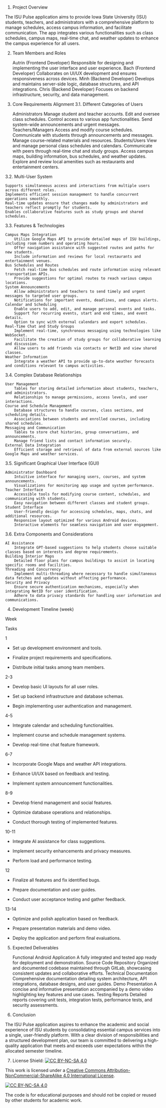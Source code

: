 1. Project Overview

The ISU Pulse application aims to provide Iowa State University (ISU) students, teachers, and administrators with a comprehensive platform to manage schedules, access campus information, and facilitate communication. The app integrates various functionalities such as class schedules, campus maps, real-time chat, and weather updates to enhance the campus experience for all users.

2. Team Members and Roles

    Autrin (Frontend Developer)
        Responsible for designing and implementing the user interface and user experience.
    Bach (Frontend Developer)
        Collaborates on UI/UX development and ensures responsiveness across devices.
    Minh (Backend Developer)
        Develops and maintains server-side logic, database structures, and API integrations.
    Chris (Backend Developer)
        Focuses on backend infrastructure, security, and data management.

3. Core Requirements Alignment
3.1. Different Categories of Users

    Administrators
        Manage student and teacher accounts.
        Edit and oversee class schedules.
        Control access to various app functionalities.
        Send system-wide announcements and urgent messages.
    Teachers/Managers
        Access and modify course schedules.
        Communicate with students through announcements and messages.
        Manage course-related materials and resources.
    Students/Users
        View and manage personal class schedules and calendars.
        Communicate with peers through real-time chat and study groups.
        Access campus maps, building information, bus schedules, and weather updates.
        Explore and review local amenities such as restaurants and entertainment centers.

3.2. Multi-User System

    Supports simultaneous access and interactions from multiple users across different roles.
    Implements efficient session management to handle concurrent operations smoothly.
    Real-time updates ensure that changes made by administrators and teachers reflect promptly for students.
    Enables collaborative features such as study groups and shared schedules.

3.3. Features & Technologies

    Campus Maps Integration
        Utilize Google Maps API to provide detailed maps of ISU buildings, including room numbers and operating hours.
        Offer navigation assistance with suggested routes and paths for new students.
        Include information and reviews for local restaurants and entertainment venues.
    Bus Schedules and Routes
        Fetch real-time bus schedules and route information using relevant transportation APIs.
        Provide suggestions for optimal routes to reach various campus locations.
    System Announcements
        Allow administrators and teachers to send timely and urgent messages to targeted user groups.
        Notifications for important events, deadlines, and campus alerts.
    Calendar and Scheduling
        Enable users to add, edit, and manage personal events and tasks.
        Support for recurring events, start and end times, and event details.
        Option to sync with external calendars and export schedules.
    Real-Time Chat and Study Groups
        Implement real-time, synchronous messaging using technologies like WebSocket.
        Facilitate the creation of study groups for collaborative learning and discussion.
        Allow users to add friends via contacts or NetID and view shared classes.
    Weather Information
        Integrate a weather API to provide up-to-date weather forecasts and conditions relevant to campus activities.

3.4. Complex Database Relationships

    User Management
        Tables for storing detailed information about students, teachers, and administrators.
        Relationships to manage permissions, access levels, and user interactions.
    Course and Schedule Management
        Database structures to handle courses, class sections, and scheduling details.
        Associations between students and enrolled courses, including shared schedules.
    Messaging and Communication
        Tables to store chat histories, group conversations, and announcements.
        Manage friend lists and contact information securely.
    External Data Integration
        Efficient storage and retrieval of data from external sources like Google Maps and weather services.

3.5. Significant Graphical User Interface (GUI)

    Administrator Dashboard
        Intuitive interface for managing users, courses, and system announcements.
        Visualizations for monitoring app usage and system performance.
    Teacher Interface
        Accessible tools for modifying course content, schedules, and communicating with students.
        Easy navigation between different classes and student groups.
    Student Interface
        User-friendly design for accessing schedules, maps, chats, and additional resources.
        Responsive layout optimized for various Android devices.
        Interactive elements for seamless navigation and user engagement.

3.6. Extra Components and Considerations

    AI Assistance
        Integrate GPT-based suggestions to help students choose suitable classes based on interests and degree requirements.
    Building Interior Maps
        Detailed floor plans for campus buildings to assist in locating specific rooms and facilities.
    Threading and Concurrency
        Implement multi-threading where necessary to handle simultaneous data fetches and updates without affecting performance.
    Security and Privacy
        Ensure secure authentication mechanisms, especially when integrating NetID for user identification.
        Adhere to data privacy standards for handling user information and communications.

4. Development Timeline (week)

Week
	

Tasks

1
	

- Set up development environment and tools.

- Finalize project requirements and specifications.

- Distribute initial tasks among team members.

2-3
	

- Develop basic UI layouts for all user roles.

- Set up backend infrastructure and database schemas.

- Begin implementing user authentication and management.

4-5
	

- Integrate calendar and scheduling functionalities.

- Implement course and schedule management systems.

- Develop real-time chat feature framework.

6-7
	

- Incorporate Google Maps and weather API integrations.

- Enhance UI/UX based on feedback and testing.

- Implement system announcement functionalities.

8-9
	

- Develop friend management and social features.

- Optimize database operations and relationships.

- Conduct thorough testing of implemented features.

10-11
	

- Integrate AI assistance for class suggestions.

- Implement security enhancements and privacy measures.

- Perform load and performance testing.

12
	

- Finalize all features and fix identified bugs.

- Prepare documentation and user guides.

- Conduct user acceptance testing and gather feedback.

13-14
	

- Optimize and polish application based on feedback.

- Prepare presentation materials and demo video.

- Deploy the application and perform final evaluations.
5. Expected Deliverables

    Functional Android Application
        A fully integrated and tested app ready for deployment and demonstration.
    Source Code Repository
        Organized and documented codebase maintained through GitLab, showcasing consistent updates and collaborative efforts.
    Technical Documentation
        Comprehensive documentation detailing system architecture, API integrations, database designs, and user guides.
    Demo Presentation
        A concise and informative presentation accompanied by a demo video highlighting key features and use cases.
    Testing Reports
        Detailed reports covering unit tests, integration tests, performance tests, and security assessments.

6. Conclusion

The ISU Pulse application aspires to enhance the academic and social experience of ISU students by consolidating essential campus services into a single, user-friendly platform. With a clear division of responsibilities and a structured development plan, our team is committed to delivering a high-quality application that meets and exceeds user expectations within the allocated semester timeline.

7. License
Shield: [![CC BY-NC-SA 4.0][cc-by-nc-sa-shield]][cc-by-nc-sa]

This work is licensed under a
[Creative Commons Attribution-NonCommercial-ShareAlike 4.0 International License][cc-by-nc-sa].

[![CC BY-NC-SA 4.0][cc-by-nc-sa-image]][cc-by-nc-sa]

[cc-by-nc-sa]: http://creativecommons.org/licenses/by-nc-sa/4.0/
[cc-by-nc-sa-image]: https://licensebuttons.net/l/by-nc-sa/4.0/88x31.png
[cc-by-nc-sa-shield]: https://img.shields.io/badge/License-CC%20BY--NC--SA%204.0-lightgrey.svg

The code is for educational purposes and should not be copied or reused by other students for academic work.
